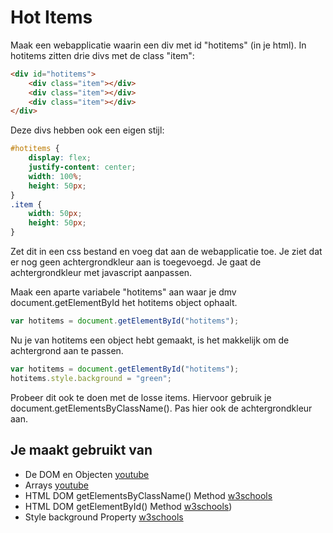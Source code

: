 # Hot Items

Maak een webapplicatie waarin een div met id "hotitems" (in je html). In hotitems zitten drie divs met de class "item":

```html
<div id="hotitems">
	<div class="item"></div>
	<div class="item"></div>
	<div class="item"></div>
</div>
```

Deze divs hebben ook een eigen stijl:

```css
#hotitems {
	display: flex;
	justify-content: center;
	width: 100%;
	height: 50px;
}
.item {
	width: 50px;
	height: 50px;
}
```

Zet dit in een css bestand en voeg dat aan de webapplicatie toe.
Je ziet dat er nog geen achtergrondkleur aan is toegevoegd. Je gaat de achtergrondkleur met javascript aanpassen.

Maak een aparte variabele "hotitems" aan waar je dmv document.getElementById het hotitems object ophaalt. 

```javascript
var hotitems = document.getElementById("hotitems");
```

Nu je van hotitems een object hebt gemaakt, is het makkelijk om de achtergrond aan te passen.

```javascript
var hotitems = document.getElementById("hotitems");
hotitems.style.background = "green";
```

Probeer dit ook te doen met de losse items. Hiervoor gebruik je document.getElementsByClassName(). Pas hier ook de achtergrondkleur aan.

## Je maakt gebruikt van
- De DOM en Objecten [youtube](https://www.youtube.com/watch?v=k81rBKqwDhU)
- Arrays [youtube](https://www.youtube.com/watch?v=Z-l1IAbq3qg)
- HTML DOM getElementsByClassName() Method [w3schools](https://www.w3schools.com/jsref/met_document_getelementsbyclassname.asp)
- HTML DOM getElementById() Method [w3schools](https://www.w3schools.com/jsref/met_document_getelementbyid.asp))
- Style background Property [w3schools](https://www.w3schools.com/jsref/prop_style_background.asp)